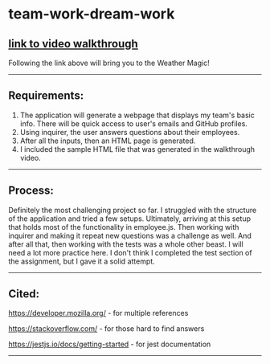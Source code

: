 # team-work-dream-work

[link to video walkthrough](https://drive.google.com/file/d/1fwgQr0vuHFvp8pnnMfTm9Cb3CoK_RpNr/view?usp=sharing)
-----------
Following the link above will bring you to the Weather Magic!

-----------
Requirements:
-----------
1. The application will generate a webpage that displays my team's basic info. There will be quick access to user's emails and GitHub profiles.
2. Using inquirer, the user answers questions about their employees.
3. After all the inputs, then an HTML page is generated.
4. I included the sample HTML file that was generated in the walkthrough video.

-----------
Process:
-----------
Definitely the most challenging project so far. I struggled with the structure of the application and tried a few setups. Ultimately, arriving at this setup that holds most of the functionality in employee.js. Then working with inquirer and making it repeat new questions was a challenge as well. And after all that, then working with the tests was a whole other beast. I will need a lot more practice here. I don't think I completed the test section of the assignment, but I gave it a solid attempt. 

-----------
Cited:
-----------
https://developer.mozilla.org/ - for multiple references

https://stackoverflow.com/ - for those hard to find answers

https://jestjs.io/docs/getting-started - for jest documentation

-----------